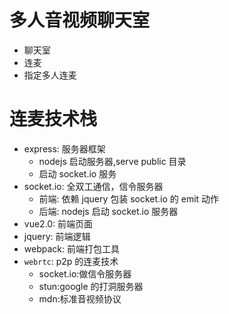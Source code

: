 # 多人音视频聊天室

- 聊天室
- 连麦
- 指定多人连麦

# 连麦技术栈

- express: 服务器框架
  - nodejs 启动服务器,serve public 目录
  - 启动 socket.io 服务
- socket.io: 全双工通信，信令服务器
  - 前端: 依赖 jquery 包装 socket.io 的 emit 动作
  - 后端: nodejs 启动 socket.io 服务器
- vue2.0: 前端页面
- jquery: 前端逻辑
- webpack: 前端打包工具
- `webrtc`: p2p 的连麦技术
  - socket.io:做信令服务器
  - stun:google 的打洞服务器
  - mdn:标准音视频协议
